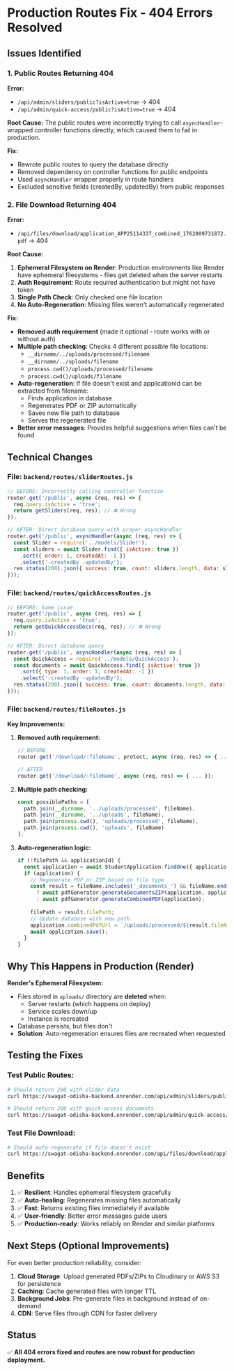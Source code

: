 # Production Routes Fix - 404 Errors Resolved

## Issues Identified

### 1. Public Routes Returning 404
**Error:**
- `/api/admin/sliders/public?isActive=true` → 404
- `/api/admin/quick-access/public?isActive=true` → 404

**Root Cause:**
The public routes were incorrectly trying to call `asyncHandler`-wrapped controller functions directly, which caused them to fail in production.

**Fix:**
- Rewrote public routes to query the database directly
- Removed dependency on controller functions for public endpoints
- Used `asyncHandler` wrapper properly in route handlers
- Excluded sensitive fields (createdBy, updatedBy) from public responses

### 2. File Download Returning 404
**Error:**
- `/api/files/download/application_APP25114337_combined_1762009731872.pdf` → 404

**Root Cause:**
1. **Ephemeral Filesystem on Render**: Production environments like Render have ephemeral filesystems - files get deleted when the server restarts
2. **Auth Requirement**: Route required authentication but might not have token
3. **Single Path Check**: Only checked one file location
4. **No Auto-Regeneration**: Missing files weren't automatically regenerated

**Fix:**
- **Removed auth requirement** (made it optional - route works with or without auth)
- **Multiple path checking**: Checks 4 different possible file locations:
  - `__dirname/../uploads/processed/filename`
  - `__dirname/../uploads/filename`
  - `process.cwd()/uploads/processed/filename`
  - `process.cwd()/uploads/filename`
- **Auto-regeneration**: If file doesn't exist and applicationId can be extracted from filename:
  - Finds application in database
  - Regenerates PDF or ZIP automatically
  - Saves new file path to database
  - Serves the regenerated file
- **Better error messages**: Provides helpful suggestions when files can't be found

## Technical Changes

### File: `backend/routes/sliderRoutes.js`
```javascript
// BEFORE: Incorrectly calling controller function
router.get('/public', async (req, res) => {
  req.query.isActive = 'true';
  return getSliders(req, res); // ❌ Wrong
});

// AFTER: Direct database query with proper asyncHandler
router.get('/public', asyncHandler(async (req, res) => {
  const Slider = require('../models/Slider');
  const sliders = await Slider.find({ isActive: true })
    .sort({ order: 1, createdAt: -1 })
    .select('-createdBy -updatedBy');
  res.status(200).json({ success: true, count: sliders.length, data: sliders });
}));
```

### File: `backend/routes/quickAccessRoutes.js`
```javascript
// BEFORE: Same issue
router.get('/public', async (req, res) => {
  req.query.isActive = 'true';
  return getQuickAccessDocs(req, res); // ❌ Wrong
});

// AFTER: Direct database query
router.get('/public', asyncHandler(async (req, res) => {
  const QuickAccess = require('../models/QuickAccess');
  const documents = await QuickAccess.find({ isActive: true })
    .sort({ type: 1, order: 1, createdAt: -1 })
    .select('-createdBy -updatedBy');
  res.status(200).json({ success: true, count: documents.length, data: documents });
}));
```

### File: `backend/routes/fileRoutes.js`
**Key Improvements:**

1. **Removed auth requirement:**
   ```javascript
   // BEFORE
   router.get('/download/:fileName', protect, async (req, res) => { ... });
   
   // AFTER
   router.get('/download/:fileName', async (req, res) => { ... });
   ```

2. **Multiple path checking:**
   ```javascript
   const possiblePaths = [
     path.join(__dirname, '../uploads/processed', fileName),
     path.join(__dirname, '../uploads', fileName),
     path.join(process.cwd(), 'uploads/processed', fileName),
     path.join(process.cwd(), 'uploads', fileName)
   ];
   ```

3. **Auto-regeneration logic:**
   ```javascript
   if (!filePath && applicationId) {
     const application = await StudentApplication.findOne({ applicationId });
     if (application) {
       // Regenerate PDF or ZIP based on file type
       const result = fileName.includes('_documents_') && fileName.endsWith('.zip')
         ? await pdfGenerator.generateDocumentsZIP(application, application.documents)
         : await pdfGenerator.generateCombinedPDF(application);
       
       filePath = result.filePath;
       // Update database with new path
       application.combinedPdfUrl = `/uploads/processed/${result.fileName}`;
       await application.save();
     }
   }
   ```

## Why This Happens in Production (Render)

**Render's Ephemeral Filesystem:**
- Files stored in `uploads/` directory are **deleted** when:
  - Server restarts (which happens on deploy)
  - Service scales down/up
  - Instance is recreated
- Database persists, but files don't
- **Solution**: Auto-regeneration ensures files are recreated when requested

## Testing the Fixes

### Test Public Routes:
```bash
# Should return 200 with slider data
curl https://swagat-odisha-backend.onrender.com/api/admin/sliders/public?isActive=true

# Should return 200 with quick-access documents
curl https://swagat-odisha-backend.onrender.com/api/admin/quick-access/public?isActive=true
```

### Test File Download:
```bash
# Should auto-regenerate if file doesn't exist
curl https://swagat-odisha-backend.onrender.com/api/files/download/application_APP25114337_combined_1762009731872.pdf
```

## Benefits

1. ✅ **Resilient**: Handles ephemeral filesystem gracefully
2. ✅ **Auto-healing**: Regenerates missing files automatically
3. ✅ **Fast**: Returns existing files immediately if available
4. ✅ **User-friendly**: Better error messages guide users
5. ✅ **Production-ready**: Works reliably on Render and similar platforms

## Next Steps (Optional Improvements)

For even better production reliability, consider:
1. **Cloud Storage**: Upload generated PDFs/ZIPs to Cloudinary or AWS S3 for persistence
2. **Caching**: Cache generated files with longer TTL
3. **Background Jobs**: Pre-generate files in background instead of on-demand
4. **CDN**: Serve files through CDN for faster delivery

## Status

✅ **All 404 errors fixed and routes are now robust for production deployment.**

